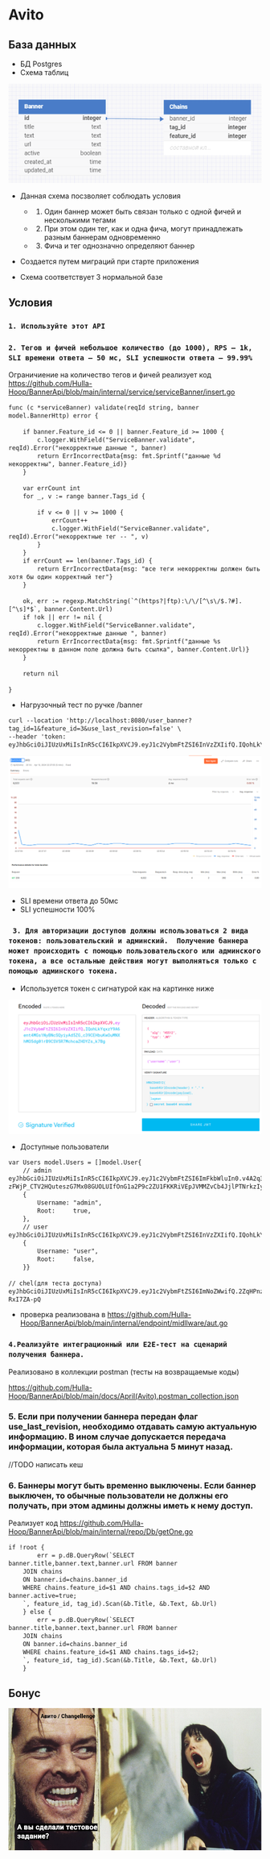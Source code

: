 # Avito 
## База данных

- БД Postgres
- Схема таблиц 

![Схема БД](/docs/schema.png)

- Данная схема посзволяет соблюдать условия 
   
    - 1. Один баннер может быть связан только с одной фичей и несколькими тегами
    - 2. При этом один тег, как и одна фича, могут принадлежать разным баннерам одновременно
    - 3. Фича и тег однозначно определяют баннер
   
- Создается путем миграций при старте приложения 
- Схема соответствует 3 нормальной базе

## Условия

### `1. Используйте этот API `

### `2. Тегов и фичей небольшое количество (до 1000), RPS — 1k, SLI времени ответа — 50 мс, SLI успешности ответа — 99.99%`

Ограничиение на количество тегов и фичей реализует код <https://github.com/Hulla-Hoop/BannerApi/blob/main/internal/service/serviceBanner/insert.go>

``` 
func (c *serviceBanner) validate(reqId string, banner model.BannerHttp) error {

	if banner.Feature_id <= 0 || banner.Feature_id >= 1000 {
		c.logger.WithField("ServiceBanner.validate", reqId).Error("некорректные данные ", banner)
		return ErrIncorrectData{msg: fmt.Sprintf("данные %d некорректны", banner.Feature_id)}
	}

	var errCount int
	for _, v := range banner.Tags_id {

		if v <= 0 || v >= 1000 {
			errCount++
			c.logger.WithField("ServiceBanner.validate", reqId).Error("некорректные тег -- ", v)
		}
	}
	if errCount == len(banner.Tags_id) {
		return ErrIncorrectData{msg: "все теги некорректны должен быть хотя бы один корректный тег"}
	}

	ok, err := regexp.MatchString(`^(https?|ftp):\/\/[^\s\/$.?#].[^\s]*$`, banner.Content.Url)
	if !ok || err != nil {
		c.logger.WithField("ServiceBanner.validate", reqId).Error("некорректные данные ", banner)
		return ErrIncorrectData{msg: fmt.Sprintf("данные %s некорректны в данном поле должна быть ссылка", banner.Content.Url)}
	}

	return nil

}
 ```
- Нагрузочный тест по ручке /banner
  
``` 
curl --location 'http://localhost:8080/user_banner?tag_id=1&feature_id=3&use_last_revision=false' \
--header 'token: eyJhbGciOiJIUzUxMiIsInR5cCI6IkpXVCJ9.eyJ1c2VybmFtZSI6InVzZXIifQ.IQohLkYqxzY9A6ent4MGs1NyBNcSQyiyAd5ZG_c39CEHbuKwOuMNXhMO5dg01rB9CSV5R7MchcaZHDYZs_k7Bg' 
```

![Нагрузочный](/docs/Нагрузочный%20тест.png)

- SLI  времени ответа до 50мс
- SLI  успешности 100%

### ` 3. Для авторизации доступов должны использоваться 2 вида токенов: пользовательский и админский.  Получение баннера может происходить с помощью пользовательского или админского токена, а все остальные действия могут выполняться только с помощью админского токена. `

- Используется токен с сигнатурой как на картинке ниже 

![sign](/docs/сигнатура%20токена.png)

- Доступные пользователи 

```
var Users model.Users = []model.User{
	// admin eyJhbGciOiJIUzUxMiIsInR5cCI6IkpXVCJ9.eyJ1c2VybmFtZSI6ImFkbWluIn0.v4A2q3xg9-zFWjP_CTV2HQuteszG7Mx08GUOLUIfOnG1a2P9c2ZU1FKKRiVEpJVMMZvCb4JjlPTNrkzIy1tCbA
	{
		Username: "admin",
		Root:     true,
	},
	// user eyJhbGciOiJIUzUxMiIsInR5cCI6IkpXVCJ9.eyJ1c2VybmFtZSI6InVzZXIifQ.IQohLkYqxzY9A6ent4MGs1NyBNcSQyiyAd5ZG_c39CEHbuKwOuMNXhMO5dg01rB9CSV5R7MchcaZHDYZs_k7Bg
	{
		Username: "user",
		Root:     false,
	}}

// chel(для теста доступа) eyJhbGciOiJIUzUxMiIsInR5cCI6IkpXVCJ9.eyJ1c2VybmFtZSI6ImNoZWwifQ.2ZqHPnzoswMpS4WuvSFQdO97KoS0GYYD71kbY9dPTKl4RXFs1TtDYWlOBJn7liCE1eeozVn3Fgew-RxI7ZA-pQ

 ```
- проверка реализована в <https://github.com/Hulla-Hoop/BannerApi/blob/main/internal/endpoint/midllware/aut.go>

### `4.Реализуйте интеграционный или E2E-тест на сценарий получения баннера. `

Реализовано в коллекции postman (тесты на возвращаемые коды)

<https://github.com/Hulla-Hoop/BannerApi/blob/main/docs/April(Avito).postman_collection.json>

### 5. Если при получении баннера передан флаг use_last_revision, необходимо отдавать самую актуальную информацию.  В ином случае допускается передача информации, которая была актуальна 5 минут назад.

//TODO написать кеш 

### 6. Баннеры могут быть временно выключены. Если баннер выключен, то обычные пользователи не должны его получать, при этом админы должны иметь к нему доступ.
Реализует код <https://github.com/Hulla-Hoop/BannerApi/blob/main/internal/repo/Db/getOne.go>

```
if !root {
		err = p.dB.QueryRow(`SELECT banner.title,banner.text,banner.url FROM banner
	JOIN chains
	ON banner.id=chains.banner_id
	WHERE chains.feature_id=$1 AND chains.tags_id=$2 AND banner.active=true;
	`, feature_id, tag_id).Scan(&b.Title, &b.Text, &b.Url)
	} else {
		err = p.dB.QueryRow(`SELECT banner.title,banner.text,banner.url FROM banner
	JOIN chains
	ON banner.id=chains.banner_id
	WHERE chains.feature_id=$1 AND chains.tags_id=$2;
	`, feature_id, tag_id).Scan(&b.Title, &b.Text, &b.Url)
	}

 ```

## Бонус 

![Напоминания](/docs/Ребята.png)